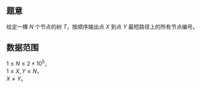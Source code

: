 ## 题意  

给定一棵 $N$ 个节点的树 $T$，按顺序输出点 $X$ 到点 $Y$ 最短路径上的所有节点编号。

## 数据范围

$1\le N\le 2\times 10^5$，        
$1\le X,Y \le N$，    
$X\neq Y$。    
